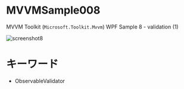 # MVVMSample008
MVVM Toolkit (`Microsoft.Toolkit.Mvvm`) WPF Sample 8 - validation (1)

![screenshot8](https://user-images.githubusercontent.com/81235941/117215492-3e81e080-ae39-11eb-8ceb-22ed974a06a2.png)

# キーワード

* ObservableValidator
